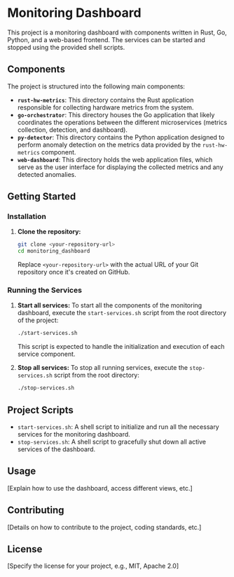 # Monitoring Dashboard

This project is a monitoring dashboard with components written in Rust, Go, Python, and a web-based frontend. The services can be started and stopped using the provided shell scripts.

## Components

The project is structured into the following main components:

*   **`rust-hw-metrics`**: This directory contains the Rust application responsible for collecting hardware metrics from the system.
*   **`go-orchestrator`**: This directory houses the Go application that likely coordinates the operations between the different microservices (metrics collection, detection, and dashboard).
*   **`py-detector`**: This directory contains the Python application designed to perform anomaly detection on the metrics data provided by the `rust-hw-metrics` component.
*   **`web-dashboard`**: This directory holds the web application files, which serve as the user interface for displaying the collected metrics and any detected anomalies.

## Getting Started

### Installation

1.  **Clone the repository:**
    ```bash
    git clone <your-repository-url>
    cd monitoring_dashboard
    ```
    Replace `<your-repository-url>` with the actual URL of your Git repository once it's created on GitHub.

### Running the Services

1.  **Start all services:**
    To start all the components of the monitoring dashboard, execute the `start-services.sh` script from the root directory of the project:
    ```bash
    ./start-services.sh
    ```
    This script is expected to handle the initialization and execution of each service component.

2.  **Stop all services:**
    To stop all running services, execute the `stop-services.sh` script from the root directory:
    ```bash
    ./stop-services.sh
    ```

## Project Scripts

*   `start-services.sh`: A shell script to initialize and run all the necessary services for the monitoring dashboard.
*   `stop-services.sh`: A shell script to gracefully shut down all active services of the dashboard.

## Usage

[Explain how to use the dashboard, access different views, etc.]

## Contributing

[Details on how to contribute to the project, coding standards, etc.]

## License

[Specify the license for your project, e.g., MIT, Apache 2.0] 
